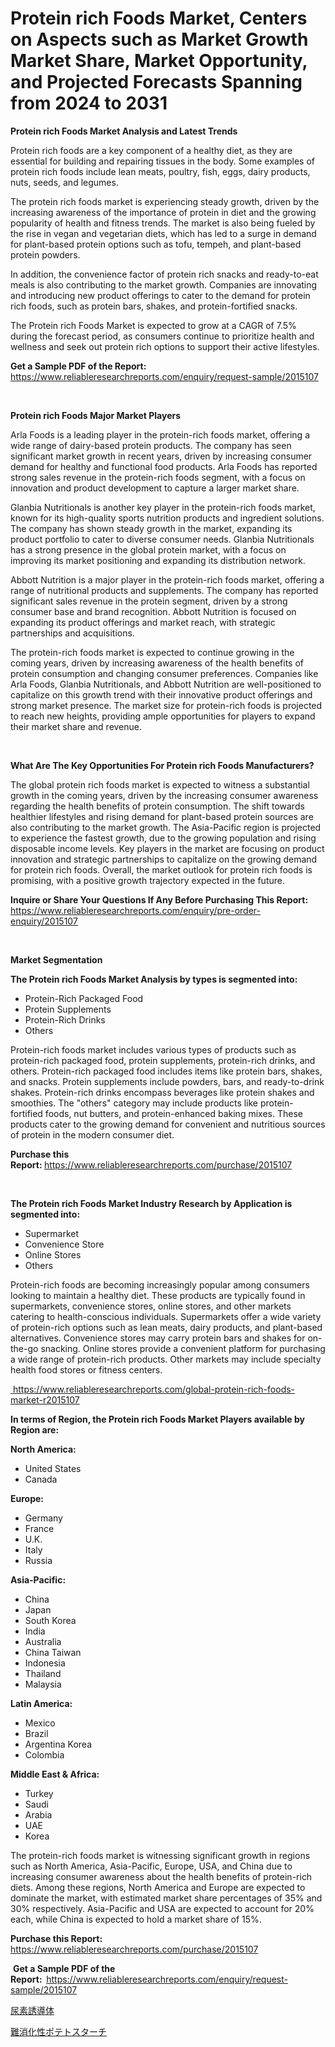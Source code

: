 <p><h1>Protein rich Foods Market, Centers on Aspects such as Market Growth Market Share, Market Opportunity, and Projected Forecasts Spanning from 2024 to 2031</h1></p><p><strong>Protein rich Foods Market Analysis and Latest Trends</strong></p>
<p><p>Protein rich foods are a key component of a healthy diet, as they are essential for building and repairing tissues in the body. Some examples of protein rich foods include lean meats, poultry, fish, eggs, dairy products, nuts, seeds, and legumes.</p><p>The protein rich foods market is experiencing steady growth, driven by the increasing awareness of the importance of protein in diet and the growing popularity of health and fitness trends. The market is also being fueled by the rise in vegan and vegetarian diets, which has led to a surge in demand for plant-based protein options such as tofu, tempeh, and plant-based protein powders.</p><p>In addition, the convenience factor of protein rich snacks and ready-to-eat meals is also contributing to the market growth. Companies are innovating and introducing new product offerings to cater to the demand for protein rich foods, such as protein bars, shakes, and protein-fortified snacks.</p><p>The Protein rich Foods Market is expected to grow at a CAGR of 7.5% during the forecast period, as consumers continue to prioritize health and wellness and seek out protein rich options to support their active lifestyles.</p></p>
<p><strong>Get a Sample PDF of the Report:&nbsp;</strong> <a href="https://www.reliableresearchreports.com/enquiry/request-sample/2015107">https://www.reliableresearchreports.com/enquiry/request-sample/2015107</a></p>
<p>&nbsp;</p>
<p><strong>Protein rich Foods Major Market Players</strong></p>
<p><p>Arla Foods is a leading player in the protein-rich foods market, offering a wide range of dairy-based protein products. The company has seen significant market growth in recent years, driven by increasing consumer demand for healthy and functional food products. Arla Foods has reported strong sales revenue in the protein-rich foods segment, with a focus on innovation and product development to capture a larger market share.</p><p>Glanbia Nutritionals is another key player in the protein-rich foods market, known for its high-quality sports nutrition products and ingredient solutions. The company has shown steady growth in the market, expanding its product portfolio to cater to diverse consumer needs. Glanbia Nutritionals has a strong presence in the global protein market, with a focus on improving its market positioning and expanding its distribution network.</p><p>Abbott Nutrition is a major player in the protein-rich foods market, offering a range of nutritional products and supplements. The company has reported significant sales revenue in the protein segment, driven by a strong consumer base and brand recognition. Abbott Nutrition is focused on expanding its product offerings and market reach, with strategic partnerships and acquisitions.</p><p>The protein-rich foods market is expected to continue growing in the coming years, driven by increasing awareness of the health benefits of protein consumption and changing consumer preferences. Companies like Arla Foods, Glanbia Nutritionals, and Abbott Nutrition are well-positioned to capitalize on this growth trend with their innovative product offerings and strong market presence. The market size for protein-rich foods is projected to reach new heights, providing ample opportunities for players to expand their market share and revenue.</p></p>
<p>&nbsp;</p>
<p><strong>What Are The Key Opportunities For Protein rich Foods Manufacturers?</strong></p>
<p><p>The global protein rich foods market is expected to witness a substantial growth in the coming years, driven by the increasing consumer awareness regarding the health benefits of protein consumption. The shift towards healthier lifestyles and rising demand for plant-based protein sources are also contributing to the market growth. The Asia-Pacific region is projected to experience the fastest growth, due to the growing population and rising disposable income levels. Key players in the market are focusing on product innovation and strategic partnerships to capitalize on the growing demand for protein rich foods. Overall, the market outlook for protein rich foods is promising, with a positive growth trajectory expected in the future.</p></p>
<p><strong>Inquire or Share Your Questions If Any Before Purchasing This Report:</strong> <a href="https://www.reliableresearchreports.com/enquiry/pre-order-enquiry/2015107">https://www.reliableresearchreports.com/enquiry/pre-order-enquiry/2015107</a></p>
<p>&nbsp;</p>
<p><strong>Market Segmentation</strong></p>
<p><strong>The Protein rich Foods Market Analysis by types is segmented into:</strong></p>
<p><ul><li>Protein-Rich Packaged Food</li><li>Protein Supplements</li><li>Protein-Rich Drinks</li><li>Others</li></ul></p>
<p><p>Protein-rich foods market includes various types of products such as protein-rich packaged food, protein supplements, protein-rich drinks, and others. Protein-rich packaged food includes items like protein bars, shakes, and snacks. Protein supplements include powders, bars, and ready-to-drink shakes. Protein-rich drinks encompass beverages like protein shakes and smoothies. The "others" category may include products like protein-fortified foods, nut butters, and protein-enhanced baking mixes. These products cater to the growing demand for convenient and nutritious sources of protein in the modern consumer diet.</p></p>
<p><strong>Purchase this Report:&nbsp;</strong><a href="https://www.reliableresearchreports.com/purchase/2015107">https://www.reliableresearchreports.com/purchase/2015107</a></p>
<p>&nbsp;</p>
<p><strong>The Protein rich Foods Market Industry Research by Application is segmented into:</strong></p>
<p><ul><li>Supermarket</li><li>Convenience Store</li><li>Online Stores</li><li>Others</li></ul></p>
<p><p>Protein-rich foods are becoming increasingly popular among consumers looking to maintain a healthy diet. These products are typically found in supermarkets, convenience stores, online stores, and other markets catering to health-conscious individuals. Supermarkets offer a wide variety of protein-rich options such as lean meats, dairy products, and plant-based alternatives. Convenience stores may carry protein bars and shakes for on-the-go snacking. Online stores provide a convenient platform for purchasing a wide range of protein-rich products. Other markets may include specialty health food stores or fitness centers.</p></p>
<p><a href="https://www.reliableresearchreports.com/global-protein-rich-foods-market-r2015107">&nbsp;https://www.reliableresearchreports.com/global-protein-rich-foods-market-r2015107</a></p>
<p><strong>In terms of Region, the Protein rich Foods Market Players available by Region are:</strong></p>
<p>
    <p> <strong> North America: </strong>
        <ul>
            <li>United States</li>
            <li>Canada</li>
        </ul>
        </p> 
    <p> <strong> Europe: </strong>
        <ul>
            <li>Germany</li>
            <li>France</li>
            <li>U.K.</li>
            <li>Italy</li>
            <li>Russia</li>
        </ul>
        </p> 
    <p> <strong> Asia-Pacific: </strong>
        <ul>
            <li>China</li>
            <li>Japan</li>
            <li>South Korea</li>
            <li>India</li>
            <li>Australia</li>
            <li>China Taiwan</li>
            <li>Indonesia</li>
            <li>Thailand</li>
            <li>Malaysia</li>
        </ul>
        </p> 
    <p> <strong> Latin America: </strong>
        <ul>
            <li>Mexico</li>
            <li>Brazil</li>
            <li>Argentina Korea</li>
            <li>Colombia</li>
        </ul>
        </p> 
    <p> <strong> Middle East & Africa: </strong>
        <ul>
            <li>Turkey</li>
            <li>Saudi</li>
            <li>Arabia</li>
            <li>UAE</li>
            <li>Korea</li>
        </ul>
    </p>
    </p>
<p><p>The protein-rich foods market is witnessing significant growth in regions such as North America, Asia-Pacific, Europe, USA, and China due to increasing consumer awareness about the health benefits of protein-rich diets. Among these regions, North America and Europe are expected to dominate the market, with estimated market share percentages of 35% and 30% respectively. Asia-Pacific and USA are expected to account for 20% each, while China is expected to hold a market share of 15%.</p></p>
<p><strong>Purchase this Report: </strong><a href="https://www.reliableresearchreports.com/purchase/2015107">https://www.reliableresearchreports.com/purchase/2015107</a></p>
<p>&nbsp;<strong>Get a Sample PDF of the Report:&nbsp;&nbsp;</strong><a href="https://www.reliableresearchreports.com/enquiry/request-sample/2015107">https://www.reliableresearchreports.com/enquiry/request-sample/2015107</a></p>
<p><strong></strong></p>
<p><p><a href="https://medium.com/@christiandickens2005/%E5%B0%BF%E7%B4%A0%E8%AA%98%E5%B0%8E%E4%BD%93%E5%B8%82%E5%A0%B4-%E7%AB%B6%E4%BA%89%E5%88%86%E6%9E%90-%E5%B8%82%E5%A0%B4%E3%83%88%E3%83%AC%E3%83%B3%E3%83%89-2031%E5%B9%B4%E3%81%BE%E3%81%A7%E3%81%AE%E4%BA%88%E6%B8%AC-f0cd521e18f9">尿素誘導体</a></p><p><a href="https://github.com/ksxzwxabcuynh011/Market-Research-Report-List-1/blob/main/770051918647.md">難消化性ポテトスターチ</a></p></p>